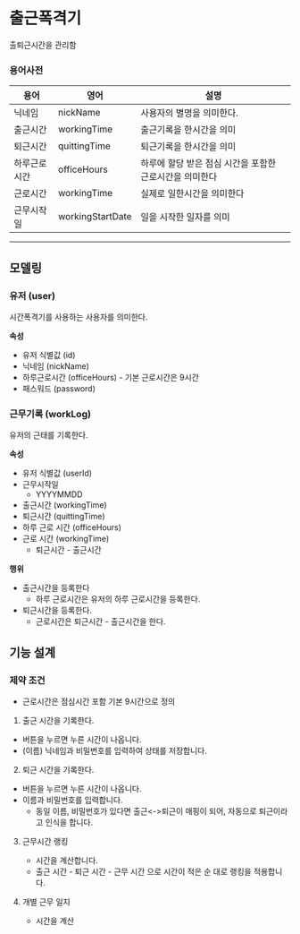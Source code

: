 # 출근폭격기
출퇴근시간을 관리함

### 용어사전
| 용어  | 영어 | 설명 |
|-----|-----|-----|
|닉네임 | nickName | 사용자의 별명을 의미한다. |
|출근시간 | workingTime | 출근기록을 한시간을 의미 |
|퇴근시간 | quittingTime | 퇴근기록을 한시간을 의미 |
|하루근로시간 | officeHours | 하루에 할당 받은 점심 시간을 포함한 근로시간을 의미한다 |
|근로시간 | workingTime | 실제로 일한시간을 의미한다 |
|근무시작일 | workingStartDate | 일을 시작한 일자를 의미 |

---

## 모델링

### 유저 (user)

시간폭격기를 사용하는 사용자를 의미한다.

**속성**

- 유저 식별값 (id)
- 닉네임 (nickName)
- 하루근로시간  (officeHours)  - 기본 근로시간은 9시간
- 패스워드 (password)

### 근무기록 (workLog)

유저의 근태를 기록한다.

**속성**

- 유저 식별값 (userId)
- 근무시작일
    - YYYYMMDD
- 출근시간 (workingTime)
- 퇴근시간 (quittingTime)
- 하루 근로 시간 (officeHours)
- 근로 시간 (workingTime)
    - 퇴근시간 - 출근시간

**행위**

- 출근시간을 등록한다
    - 하루 근로시간은 유저의 하루 근로시간을 등록한다.
- 퇴근시간을 등록한다.
    - 근로시간은  퇴근시간 - 출근시간을 한다.

## 기능 설계

### 제약 조건

- 근로시간은 점심시간 포함 기본 9시간으로 정의

1. 출근 시간을 기록한다.
- 버튼을 누르면 누른 시간이 나옵니다.
- (이름) 닉네임과 비밀번호를 입력하여 상태를 저장합니다.

2. 퇴근 시간을 기록한다.
- 버튼을 누르면 누른 시간이 나옵니다.
- 이름과 비밀번호를 입력합니다.
    - 동일 이름, 비밀번호가 있다면 출근<->퇴근이 매핑이 되어, 자동으로 퇴근이라고 인식을 합니다.
3. 근무시간 랭킹
    - 시간을 계산합니다.
    - 출근 시간 - 퇴근 시간 - 근무 시간 으로 시간이 적은 순 대로 랭킹을 적용합니다.

4. 개별 근무 일지
    - 시간을 계산
